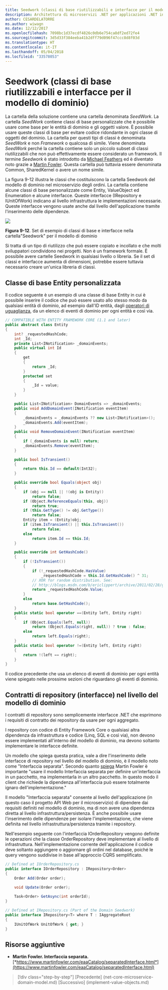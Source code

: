 ```yaml
---
title: Seedwork (classi di base riutilizzabili e interfacce per il modello di dominio)
description: Architettura di microservizi .NET per applicazioni .NET in contenitori | Seedwork (classi di base riutilizzabili e interfacce per il modello di dominio)
author: CESARDELATORRE
ms.author: wiwagn
ms.date: 12/12/2017
ms.openlocfilehash: 7098bc1d37ecdf4826c0db6e754ca8df2ed72fe4
ms.sourcegitcommit: 3d5d33f384eeba41b2dff79d096f47ccc8d8f03d
ms.translationtype: HT
ms.contentlocale: it-IT
ms.lasthandoff: 05/04/2018
ms.locfileid: "33578053"
---
```

# <a name="seedwork-reusable-base-classes-and-interfaces-for-your-domain-model"></a>Seedwork (classi di base riutilizzabili e interfacce per il modello di dominio)

La cartella della soluzione contiene una cartella denominata *SeedWork*. La cartella *SeedWork* contiene classi di base personalizzate che è possibile usare come base per le entità di dominio e gli oggetti valore. È possibile usare queste classi di base per evitare codice ridondante in ogni classe di oggetti del dominio. La cartella per questi tipi di classi è denominata *SeedWork* e non *Framework* o qualcosa di simile. Viene denominata *SeedWork* perché la cartella contiene solo un piccolo subset di classi riutilizzabili che non può effettivamente essere considerato un framework. Il termine *Seedwork* è stato introdotto da [Michael Feathers](https://www.artima.com/forums/flat.jsp?forum=106&thread=8826) ed è diventato noto grazie a [Martin Fowler](https://martinfowler.com/bliki/Seedwork.html). Questa cartella può tuttavia essere denominata Common, SharedKernel o avere un nome simile.

La figura 9-12 illustra le classi che costituiscono la cartella Seedwork del modello di dominio nel microservizio degli ordini. La cartella contiene alcune classi di base personalizzate come Entity, ValueObject ed Enumeration e alcune interfacce. Queste interfacce (IRepository e IUnitOfWork) indicano al livello infrastruttura le implementazioni necessarie. Queste interfacce vengono usate anche dal livello dell'applicazione tramite l'inserimento delle dipendenze.

![](./media/image13.PNG)

**Figura 9-12**. Set di esempio di classi di base e interfacce nella cartella"Seedwork" per il modello di dominio

Si tratta di un tipo di riutilizzo che può essere copiato e incollato e che molti sviluppatori condividono nei progetti. Non è un framework formale. È possibile avere cartelle Seedwork in qualsiasi livello o libreria. Se il set di classi e interfacce aumenta di dimensioni, potrebbe essere tuttavia necessario creare un'unica libreria di classi.

## <a name="the-custom-entity-base-class"></a>Classe di base Entity personalizzata

Il codice seguente è un esempio di una classe di base Entity in cui è possibile inserire il codice che può essere usato allo stesso modo da qualsiasi entità di dominio, ad esempio dall'ID entità, dagli [operatori di uguaglianza](/cpp/cpp/equality-operators-equal-equal-and-exclpt-equal), da un elenco di eventi di dominio per ogni entità e così via.

```csharp
// COMPATIBLE WITH ENTITY FRAMEWORK CORE (1.1 and later)
public abstract class Entity
{
    int? _requestedHashCode;
    int _Id;    
    private List<INotification> _domainEvents;
    public virtual int Id 
    {
        get
        {
            return _Id;
        }
        protected set
        {
            _Id = value;
        }
    }

    public List<INotification> DomainEvents => _domainEvents;        
    public void AddDomainEvent(INotification eventItem)
    {
        _domainEvents = _domainEvents ?? new List<INotification>();
        _domainEvents.Add(eventItem);
    }
    public void RemoveDomainEvent(INotification eventItem)
    {
        if (_domainEvents is null) return;
        _domainEvents.Remove(eventItem);
    }

    public bool IsTransient()
    {
        return this.Id == default(Int32);
    }

    public override bool Equals(object obj)
    {
        if (obj == null || !(obj is Entity))
            return false;
        if (Object.ReferenceEquals(this, obj))
            return true;
        if (this.GetType() != obj.GetType())
            return false;
        Entity item = (Entity)obj;
        if (item.IsTransient() || this.IsTransient())
            return false;
        else
            return item.Id == this.Id;
    }

    public override int GetHashCode()
    {
        if (!IsTransient())
        {
            if (!_requestedHashCode.HasValue)
                _requestedHashCode = this.Id.GetHashCode() ^ 31; 
            // XOR for random distribution. See:
            // http://blogs.msdn.com/b/ericlippert/archive/2011/02/28/guidelines-and-rules-for-gethashcode.aspx
            return _requestedHashCode.Value;
        }
        else
            return base.GetHashCode();
    }
    public static bool operator ==(Entity left, Entity right)
    {
        if (Object.Equals(left, null))
            return (Object.Equals(right, null)) ? true : false;
        else
            return left.Equals(right);
    }
    public static bool operator !=(Entity left, Entity right)
    {
        return !(left == right);
    }
}
```

Il codice precedente che usa un elenco di eventi di dominio per ogni entità viene spiegato nelle prossime sezioni che riguardano gli eventi di dominio. 

## <a name="repository-contracts-interfaces-in-the-domain-model-layer"></a>Contratti di repository (interfacce) nel livello del modello di dominio

I contratti di repository sono semplicemente interfacce .NET che esprimono i requisiti di contratto dei repository da usare per ogni aggregato. 

I repository con codice di Entity Framework Core o qualsiasi altra dipendenza da infrastruttura e codice (Linq, SQL e così via), non devono essere implementati all'interno del modello di dominio, ma devono soltanto implementare le interfacce definite. 

Un modello che spiega questa pratica, vale a dire l'inserimento delle interfacce di repository nel livello del modello di dominio, è il modello noto come "Interfaccia separata". Secondo quanto [spiega](https://www.martinfowler.com/eaaCatalog/separatedInterface.html) Martin Fowler è importante "usare il modello Interfaccia separata per definire un'interfaccia in un pacchetto, ma implementarla in un altro pacchetto. In questo modo il client che richiede la dipendenza all'interfaccia può essere totalmente ignaro dell'implementazione."

Il modello "Interfaccia separata" consente al livello dell'applicazione (in questo caso il progetto API Web per il microservizio) di dipendere dai requisiti definiti nel modello di dominio, ma di non avere una dipendenza diretta al livello infrastruttura/persistenza. È anche possibile usare l'inserimento delle dipendenze per isolare l'implementazione, che viene definita nel livello infrastruttura/persistenza tramite i repository.

Nell'esempio seguente con l'interfaccia IOrderRepository vengono definite le operazioni che la classe OrderRepository deve implementare al livello di infrastruttura. Nell'implementazione corrente dell'applicazione il codice deve soltanto aggiungere o aggiornare gli ordini nel database, poiché le query vengono suddivise in base all'approccio CQRS semplificato.

```csharp
// Defined at IOrderRepository.cs
public interface IOrderRepository : IRepository<Order>
{
    Order Add(Order order);
        
    void Update(Order order);

    Task<Order> GetAsync(int orderId);
}

// Defined at IRepository.cs (Part of the Domain Seedwork)
public interface IRepository<T> where T : IAggregateRoot
{
    IUnitOfWork UnitOfWork { get; }
}
```

## <a name="additional-resources"></a>Risorse aggiuntive

-   **Martin Fowler. Interfaccia separata.**
    [*https://www.martinfowler.com/eaaCatalog/separatedInterface.html*](https://www.martinfowler.com/eaaCatalog/separatedInterface.html)


>[!div class="step-by-step"]
[Precedente] (net-core-microservice-domain-model.md) [Successivo] (implement-value-objects.md)
